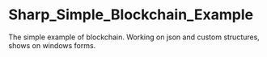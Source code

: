 # Sharp_Simple_Blockchain_Example
The simple example of blockchain. Working on json and custom structures, shows on windows forms.
